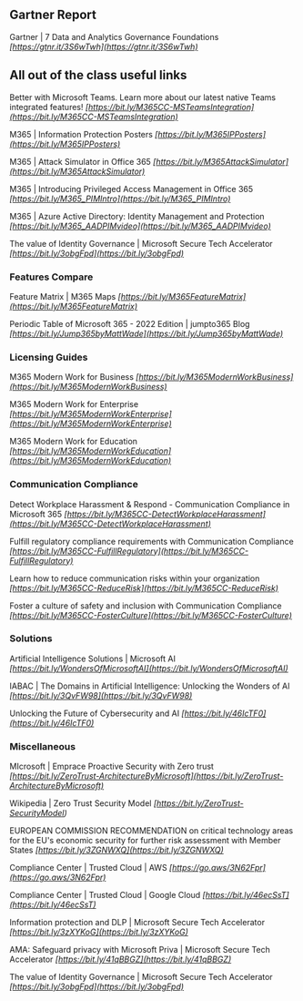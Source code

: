 ## Gartner Report
Gartner | 7 Data and Analytics Governance Foundations
_[https://gtnr.it/3S6wTwh](https://gtnr.it/3S6wTwh)_

## All out of the class useful links
Better with Microsoft Teams. Learn more about our latest native Teams integrated features!
_[https://bit.ly/M365CC-MSTeamsIntegration](https://bit.ly/M365CC-MSTeamsIntegration)_

M365 | Information Protection Posters
_[https://bit.ly/M365IPPosters](https://bit.ly/M365IPPosters)_

M365 | Attack Simulator in Office 365
_[https://bit.ly/M365AttackSimulator](https://bit.ly/M365AttackSimulator)_

M365 | Introducing Privileged Access Management in Office 365
_[https://bit.ly/M365_PIMIntro](https://bit.ly/M365_PIMIntro)_

M365 | Azure Active Directory: Identity Management and Protection
_[https://bit.ly/M365_AADPIMvideo](https://bit.ly/M365_AADPIMvideo)_

The value of Identity Governance | Microsoft Secure Tech Accelerator
_[https://bit.ly/3obgFpd](https://bit.ly/3obgFpd)_

### Features Compare
Feature Matrix | M365 Maps
_[https://bit.ly/M365FeatureMatrix](https://bit.ly/M365FeatureMatrix)_

Periodic Table of Microsoft 365 - 2022 Edition | jumpto365 Blog
_[https://bit.ly/Jump365byMattWade](https://bit.ly/Jump365byMattWade)_


### Licensing Guides
M365 Modern Work for Business
_[https://bit.ly/M365ModernWorkBusiness](https://bit.ly/M365ModernWorkBusiness)_

M365 Modern Work for Enterprise
_[https://bit.ly/M365ModernWorkEnterprise](https://bit.ly/M365ModernWorkEnterprise)_

M365 Modern Work for Education
_[https://bit.ly/M365ModernWorkEducation](https://bit.ly/M365ModernWorkEducation)_


### Communication Compliance
Detect Workplace Harassment & Respond - Communication Compliance in Microsoft 365
_[https://bit.ly/M365CC-DetectWorkplaceHarassment](https://bit.ly/M365CC-DetectWorkplaceHarassment)_

Fulfill regulatory compliance requirements with Communication Compliance​
_[https://bit.ly/M365CC-FulfillRegulatory](https://bit.ly/M365CC-FulfillRegulatory)_

Learn how to reduce communication risks within your organization
_[https://bit.ly/M365CC-ReduceRisk](https://bit.ly/M365CC-ReduceRisk)_

Foster a culture of safety and inclusion with Communication Compliance​ 
_[https://bit.ly/M365CC-FosterCulture](https://bit.ly/M365CC-FosterCulture)_


### Solutions

Artificial Intelligence Solutions | Microsoft AI
_[https://bit.ly/WondersOfMicrosoftAI](https://bit.ly/WondersOfMicrosoftAI)_

IABAC | The Domains in Artificial Intelligence: Unlocking the Wonders of AI
_[https://bit.ly/3QvFW98](https://bit.ly/3QvFW98)_

Unlocking the Future of Cybersecurity and AI
_[https://bit.ly/46IcTF0](https://bit.ly/46IcTF0)_


### Miscellaneous
MIcrosoft | Emprace Proactive Security with Zero trust
_[https://bit.ly/ZeroTrust-ArchitectureByMicrosoft](https://bit.ly/ZeroTrust-ArchitectureByMicrosoft)_

Wikipedia | Zero Trust Security Model
_[https://bit.ly/ZeroTrust-SecurityModel)_

EUROPEAN COMMISSION RECOMMENDATION on critical technology areas for the EU's economic security for further risk assessment with Member States
_[https://bit.ly/3ZGNWXQ](https://bit.ly/3ZGNWXQ)_

Compliance Center | Trusted Cloud | AWS
_[https://go.aws/3N62Fpr](https://go.aws/3N62Fpr)_

Compliance Center | Trusted Cloud | Google Cloud
_[https://bit.ly/46ecSsT](https://bit.ly/46ecSsT)_

Information protection and DLP | Microsoft Secure Tech Accelerator
_[https://bit.ly/3zXYKoG](https://bit.ly/3zXYKoG)_

AMA: Safeguard privacy with Microsoft Priva | Microsoft Secure Tech Accelerator
_[https://bit.ly/41qBBGZ](https://bit.ly/41qBBGZ)_

The value of Identity Governance | Microsoft Secure Tech Accelerator
_[https://bit.ly/3obgFpd](https://bit.ly/3obgFpd)_
